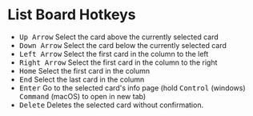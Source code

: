 # List Board Hotkeys
- <kbd>Up Arrow</kbd> Select the card above the currently selected card
- <kbd>Down Arrow</kbd> Select the card below the currently selected card
- <kbd>Left Arrow</kbd> Select the first card in the column to the left
- <kbd>Right Arrow</kbd> Select the first card in the column to the right
- <kbd>Home</kbd> Select the first card in the column
- <kbd>End</kbd> Select the last card in the column
- <kbd>Enter</kbd> Go to the selected card's info page (hold <kbd>Control</kbd> (windows) <kbd>Command</kbd> (macOS) to open in new tab)
- <kbd>Delete</kbd> Deletes the selected card without confirmation.
